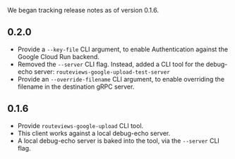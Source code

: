 We began tracking release notes as of version 0.1.6.

## 0.2.0

* Provide a `--key-file` CLI argument, to enable Authentication against the Google Cloud Run backend.
* Removed the `--server` CLI flag. Instead, added a CLI tool for the debug-echo server: `routeviews-google-upload-test-server`
* Provide an `--override-filename` CLI argument, to enable overriding the filename in the destination gRPC server.

## 0.1.6

* Provide `routeviews-google-upload` CLI tool.
* This client works against a local debug-echo server.
* A local debug-echo server is baked into the tool, via the `--server` CLI flag.
